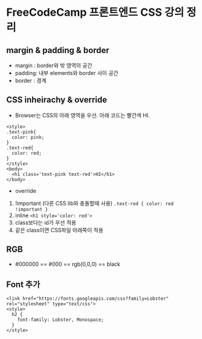 # FreeCodeCamp 프론트엔드 CSS 강의 정리

## margin & padding & border
- margin : border와 밖 영역의 공간
- padding: 내부 elements와 border 사이 공간
- border : 경계

## CSS inheirachy & override
- Browser는 CSS의 아래 영역을 우선.
  아래 코드는 빨간색 HI.
```
<style>
.text-pink{
  color: pink;
}
.text-red{
  color: red;
}
</style>
<body>
  <h1 class='text-pink text-red'>HI</h1>
</body>
```

- override
 1. !important (다른 CSS lib와 충돌할때 사용) `.text-red { color: red !important }`
 2. inline `<h1 style='color: red'>`
 3. class보다는 id가 우선 적용
 4. 같은 class이면 CSS파일 아래쪽이 적용

## RGB
 - #000000 == #000 == rgb(0,0,0) == black

## Font 추가
```
<link href="https://fonts.googleapis.com/css?family=Lobster" rel="stylesheet" type="text/css">
<style>
  h2 {
    font-family: Lobster, Monospace;
  }
</style>
```
